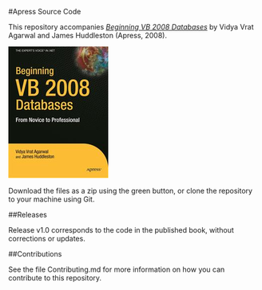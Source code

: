 #Apress Source Code

This repository accompanies [*Beginning VB 2008 Databases*](http://www.apress.com/9781590599471) by Vidya Vrat Agarwal and James Huddleston (Apress, 2008).

![Cover image](9781590599471.jpg)

Download the files as a zip using the green button, or clone the repository to your machine using Git.

##Releases

Release v1.0 corresponds to the code in the published book, without corrections or updates.

##Contributions

See the file Contributing.md for more information on how you can contribute to this repository.
